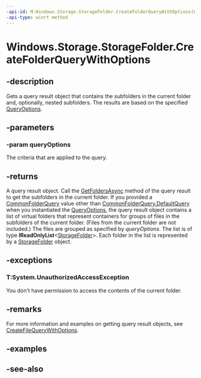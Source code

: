 ```yaml
---
-api-id: M:Windows.Storage.StorageFolder.CreateFolderQueryWithOptions(Windows.Storage.Search.QueryOptions)
-api-type: winrt method
---
```


<!-- Method syntax
public Windows.Storage.Search.StorageFolderQueryResult CreateFolderQueryWithOptions(Windows.Storage.Search.QueryOptions queryOptions)
-->

# Windows.Storage.StorageFolder.CreateFolderQueryWithOptions

## -description
Gets a query result object that contains the subfolders in the current folder and, optionally, nested subfolders. The results are based on the specified [QueryOptions](../windows.storage.search/queryoptions.md).

## -parameters
### -param queryOptions
The criteria that are applied to the query.

## -returns
A query result object. Call the [GetFoldersAsync](../windows.storage.search/storagefolderqueryresult_getfoldersasync_1487375516.md) method of the query result to get the subfolders in the current folder. If you provided a [CommonFolderQuery](../windows.storage.search/commonfolderquery.md) value other than [CommonFolderQuery.DefaultQuery](../windows.storage.search/commonfolderquery.md) when you instantiated the [QueryOptions](../windows.storage.search/queryoptions.md), the query result object contains a list of virtual folders that represent containers for groups of files in the subfolders of the current folder. (Files from the current folder are not included.) The files are grouped as specified by *queryOptions*. The list is of type **IReadOnlyList**&lt;[StorageFolder](storagefolder.md)&gt;. Each folder in the list is represented by a [StorageFolder](storagefolder.md) object.

## -exceptions
### T:System.UnauthorizedAccessException

You don't have permission to access the contents of the current folder.

## -remarks
For more information and examples on getting query result objects, see [CreateFileQueryWithOptions](storagefolder_createfilequerywithoptions_2038131323.md).

## -examples

## -see-also
